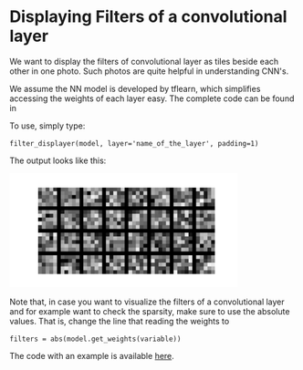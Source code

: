# Displaying Filters of a convolutional layer
We want to display the filters of convolutional layer as tiles beside each other in one photo. Such photos are quite helpful in understanding CNN's.

We assume the NN model is developed by tflearn, which simplifies accessing the weights of each layer easy. The complete code can be found in

To use, simply type:
    
    filter_displayer(model, layer='name_of_the_layer', padding=1)

The output looks like this:

<img src="https://github.com/arashsaber/Displaying-filters-of-a-convolutional-layer/blob/master/sample_output.png" width="400">

Note that, in case you want to visualize the filters of a convolutional layer and for example want to check the sparsity, make sure to use the absolute values. That is, change the line that reading the weights to

    filters = abs(model.get_weights(variable))
    
The code with an example is available [here](https://github.com/arashsaber/Displaying-filters-of-a-convolutional-layer/blob/master/displayer.py).

        
  
